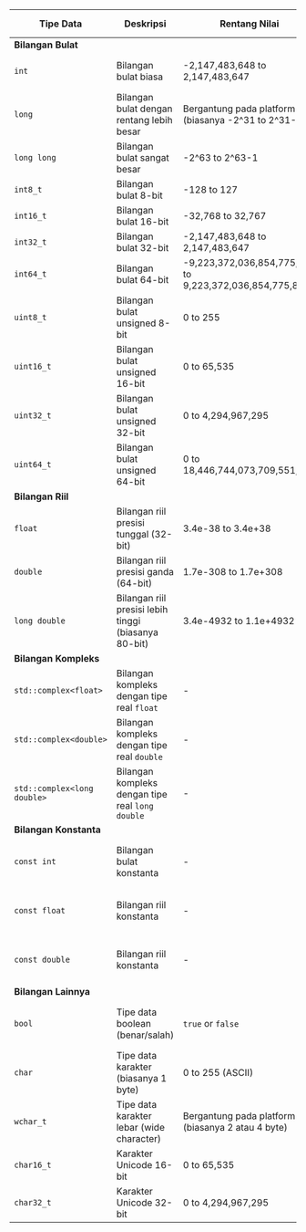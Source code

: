 | Tipe Data               | Deskripsi                                                   | Rentang Nilai                                             | Header yang Diperlukan               | Yang Perlu Diperhatikan                                  | Kebutuhan Khusus                       |
|-------------------------|-------------------------------------------------------------|----------------------------------------------------------|-------------------------------------|----------------------------------------------------------|---------------------------------------|
| **Bilangan Bulat**       |                                                         |                                                          |                                     |                                                          |                                       |
| `int`                   | Bilangan bulat biasa                                       | -2,147,483,648 to 2,147,483,647                           | `<climits>`                         | Rentan overflow pada operasi matematika jika nilai melebihi rentang | Tidak ada                            |
| `long`                  | Bilangan bulat dengan rentang lebih besar                  | Bergantung pada platform (biasanya -2^31 to 2^31-1)       | Rekomendasi: `<climits>`             | Bisa terjadi perbedaan ukuran antara platform (4 byte di 32-bit, 8 byte di 64-bit) | Tidak ada                            |
| `long long`             | Bilangan bulat sangat besar                                | -2^63 to 2^63-1                                           | `<climits>`                         | Overflow bisa terjadi jika operasi melebihi rentang tipe data | Tidak ada                            |
| `int8_t`                | Bilangan bulat 8-bit                                       | -128 to 127                                               | `<cstdint>`                         | Rentan overflow pada operasi penambahan atau perkalian | Tidak ada                            |
| `int16_t`               | Bilangan bulat 16-bit                                      | -32,768 to 32,767                                         | `<cstdint>`                         | Rentan overflow pada operasi penambahan atau perkalian | Tidak ada                            |
| `int32_t`               | Bilangan bulat 32-bit                                      | -2,147,483,648 to 2,147,483,647                           | `<cstdint>`                         | Rentan overflow pada operasi penambahan atau perkalian | Tidak ada                            |
| `int64_t`               | Bilangan bulat 64-bit                                      | -9,223,372,036,854,775,808 to 9,223,372,036,854,775,807   | `<cstdint>`                         | Rentan overflow pada operasi penambahan atau perkalian | Tidak ada                            |
| `uint8_t`               | Bilangan bulat unsigned 8-bit                              | 0 to 255                                                  | `<cstdint>`                         | Tidak bisa menampung nilai negatif, rentan overflow jika nilai lebih dari 255 | Tidak ada                            |
| `uint16_t`              | Bilangan bulat unsigned 16-bit                             | 0 to 65,535                                                | `<cstdint>`                         | Tidak bisa menampung nilai negatif, rentan overflow jika nilai lebih dari 65,535 | Tidak ada                            |
| `uint32_t`              | Bilangan bulat unsigned 32-bit                             | 0 to 4,294,967,295                                         | `<cstdint>`                         | Tidak bisa menampung nilai negatif, rentan overflow jika nilai lebih dari 4,294,967,295 | Tidak ada                            |
| `uint64_t`              | Bilangan bulat unsigned 64-bit                             | 0 to 18,446,744,073,709,551,615                           | `<cstdint>`                         | Tidak bisa menampung nilai negatif, rentan overflow jika nilai lebih dari 18,446,744,073,709,551,615 | Tidak ada                            |
| **Bilangan Riil**       |                                                         |                                                          |                                     |                                                          |                                       |
| `float`                 | Bilangan riil presisi tunggal (32-bit)                      | 3.4e-38 to 3.4e+38                                         | `<cfloat>`                          | Rentan kehilangan presisi pada operasi yang melibatkan angka besar atau sangat kecil | Perhatikan presisi dan overflow |
| `double`                | Bilangan riil presisi ganda (64-bit)                        | 1.7e-308 to 1.7e+308                                      | `<cfloat>`                          | Meskipun lebih presisi, masih rentan terhadap pembulatan dan overflow | Perhatikan presisi dan overflow |
| `long double`           | Bilangan riil presisi lebih tinggi (biasanya 80-bit)       | 3.4e-4932 to 1.1e+4932                                    | `<cfloat>`                          | Rentan overflow jika nilai melebihi rentang tipe data | Perhatikan presisi dan overflow |
| **Bilangan Kompleks**   |                                                         |                                                          |                                     |                                                          |                                       |
| `std::complex<float>`    | Bilangan kompleks dengan tipe real `float`                 | -                                                          | `<complex>`                         | Memerlukan operasi khusus untuk kompleksitas, rentan error jika tipe tidak sesuai | Tidak ada                            |
| `std::complex<double>`   | Bilangan kompleks dengan tipe real `double`                | -                                                          | `<complex>`                         | Memerlukan operasi khusus untuk kompleksitas, rentan error jika tipe tidak sesuai | Tidak ada                            |
| `std::complex<long double>`| Bilangan kompleks dengan tipe real `long double`         | -                                                          | `<complex>`                         | Memerlukan operasi khusus untuk kompleksitas, rentan error jika tipe tidak sesuai | Tidak ada                            |
| **Bilangan Konstanta**  |                                                         |                                                          |                                     |                                                          |                                       |
| `const int`             | Bilangan bulat konstanta                                   | -                                                          | Tidak perlu header                  | Tidak dapat diubah selama eksekusi program, hati-hati saat menggunakan konstanta yang besar | Tidak ada                            |
| `const float`           | Bilangan riil konstanta                                    | -                                                          | Tidak perlu header                  | Tidak dapat diubah selama eksekusi program, hati-hati saat menggunakan konstanta yang besar | Tidak ada                            |
| `const double`          | Bilangan riil konstanta                                    | -                                                          | Tidak perlu header                  | Tidak dapat diubah selama eksekusi program, hati-hati saat menggunakan konstanta yang besar | Tidak ada                            |
| **Bilangan Lainnya**    |                                                         |                                                          |                                     |                                                          |                                       |
| `bool`                  | Tipe data boolean (benar/salah)                            | `true` or `false`                                          | `<stdbool.h>` or `<iostream>`        | Penggunaan yang tidak hati-hati bisa menyebabkan kesalahan logika (contoh: perbandingan salah) | Tidak ada                            |
| `char`                  | Tipe data karakter (biasanya 1 byte)                       | 0 to 255 (ASCII)                                          | Tidak perlu header                  | Rentan error pada pengolahan karakter non-ASCII atau out-of-range | Tidak ada                            |
| `wchar_t`               | Tipe data karakter lebar (wide character)                  | Bergantung pada platform (biasanya 2 atau 4 byte)         | `<cwchar>`                          | Platform spesifik, bisa menyebabkan error jika ukuran karakter tidak diketahui | Platform spesifik                    |
| `char16_t`              | Karakter Unicode 16-bit                                    | 0 to 65,535                                                | `<cuchar>`                          | Penggunaan dengan karakter Unicode perlu diperhatikan | Tidak ada                            |
| `char32_t`              | Karakter Unicode 32-bit                                    | 0 to 4,294,967,295                                         | `<cuchar>`                          | Penggunaan dengan karakter Unicode perlu diperhatikan | Tidak ada                            |
